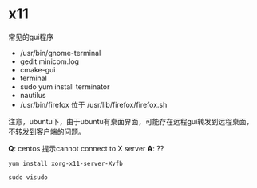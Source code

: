 # x11


常见的gui程序
- /usr/bin/gnome-terminal
- gedit minicom.log
- cmake-gui
- terminal
- sudo yum install terminator
- nautilus 
- /usr/bin/firefox  位于 /usr/lib/firefox/firefox.sh



注意，ubuntu下，由于ubuntu有桌面界面，可能存在远程gui转发到远程桌面，不转发到客户端的问题。


**Q**: centos 提示cannot connect to X server
**A**: 
??
```
yum install xorg-x11-server-Xvfb

sudo visudo
```
